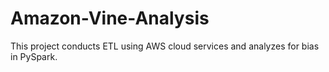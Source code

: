 # Amazon-Vine-Analysis
This project conducts ETL using AWS cloud services and analyzes for bias in PySpark.
